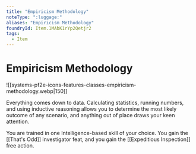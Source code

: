 ```yaml
---
title: "Empiricism Methodology"
noteType: ":luggage:"
aliases: "Empiricism Methodology"
foundryId: Item.1MAbK1rYp2Qetjr2
tags:
  - Item
---
```


# Empiricism Methodology
![[systems-pf2e-icons-features-classes-empiricism-methodology.webp|150]]

Everything comes down to data. Calculating statistics, running numbers, and using inductive reasoning allows you to determine the most likely outcome of any scenario, and anything out of place draws your keen attention.

You are trained in one Intelligence-based skill of your choice. You gain the [[That's Odd]] investigator feat, and you gain the [[Expeditious Inspection]] free action.
